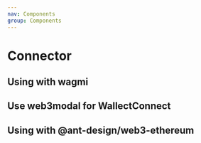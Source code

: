 ```yaml
---
nav: Components
group: Components
---
```


# Connector

## Using with wagmi

<code src="./demos/wagmi.tsx"></code>

## Use web3modal for WallectConnect

<code src="./demos/web3modal.tsx"></code>

## Using with @ant-design/web3-ethereum

<code src="./demos/ethereum.tsx"></code>
